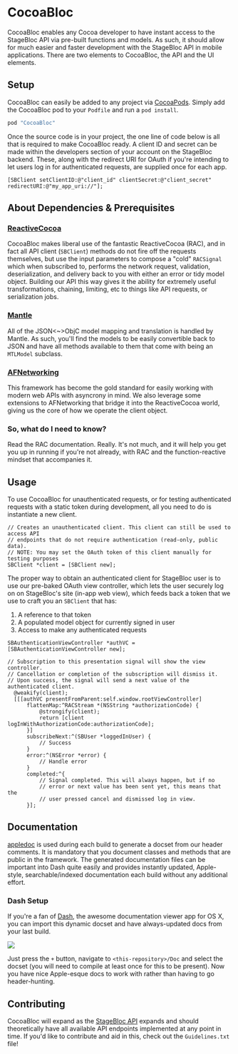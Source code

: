 CocoaBloc
=========

CocoaBloc enables any Cocoa developer to have instant access to the StageBloc API via pre-built functions and models. As such, it should allow for much easier and faster development with the StageBloc API in mobile applications. There are two elements to CocoaBloc, the API and the UI elements.

## Setup

CocoaBloc can easily be added to any project via [CocoaPods](http://cocoapods.org/). Simply add the CocoaBloc pod to your `Podfile` and run a `pod install`.
```ruby
pod "CocoaBloc"
```

Once the source code is in your project, the one line of code below is all that is required to make CocoaBloc ready. A client ID and secret can be made within the developers section of your account on the StageBloc backend. These, along with the redirect URI for OAuth if you're intending to let users log in for authenticated requests, are supplied once for each app.

```objc
[SBClient setClientID:@"client_id" clientSecret:@"client_secret" redirectURI:@"my_app_uri://"];
```

## About Dependencies & Prerequisites

### [ReactiveCocoa](http://github.com/ReactiveCocoa/ReactiveCocoa.git)
CocoaBloc makes liberal use of the fantastic ReactiveCocoa (RAC), and in fact all API client (`SBClient`) methods do not fire off the requests themselves, but use the input parameters to compose a "cold" `RACSignal` which when subscribed to, performs the network request, validation, deserialization, and delivery back to you with either an error or tidy model object. Building our API this way gives it the ability for extremely useful transformations, chaining, limiting, etc to things like API requests, or serialization jobs.

### [Mantle](https://github.com/Mantle/Mantle)
All of the JSON<~>ObjC model mapping and translation is handled by Mantle. As such, you'll find the models to be easily convertible back to JSON and have all methods available to them that come with being an `MTLModel` subclass.

### [AFNetworking](https://github.com/AFNetworking/AFNetworking)
This framework has become the gold standard for easily working with modern web APIs with asyncrony in mind. We also leverage some extensions to AFNetworking that bridge it into the ReactiveCocoa world, giving us the core of how we operate the client object.

### So, what do I need to know?
Read the RAC documentation. Really. It's not much, and it will help you get you up in running if you're not already, with RAC and the function-reactive mindset that accompanies it.

## Usage

To use CocoaBloc for unauthenticated requests, or for testing authenticated requests with a static token during development, all you need to do is instantiate a new client.

```objc
// Creates an unauthenticated client. This client can still be used to access API
// endpoints that do not require authentication (read-only, public data).
// NOTE: You may set the OAuth token of this client manually for testing purposes
SBClient *client = [SBClient new];
```

The proper way to obtain an authenticated client for StageBloc user is to use our pre-baked OAuth view controller, which lets the user securely log on on StageBloc's site (in-app web view), which feeds back a token that we use to craft you an `SBClient` that has:
  1. A reference to that token
  2. A populated model object for currently signed in user
  3. Access to make any authenticated requests

```objc
SBAuthenticationViewController *authVC = [SBAuthenticationViewController new];

// Subscription to this presentation signal will show the view controller.
// Cancellation or completion of the subscription will dismiss it.
// Upon success, the signal will send a next value of the authenticated client.
  @weakify(client);
  [[[authVC presentFromParent:self.window.rootViewController]
      flattenMap:^RACStream *(NSString *authorizationCode) {
          @strongify(client);
          return [client logInWithAuthorizationCode:authorizationCode];
      }]
      subscribeNext:^(SBUser *loggedInUser) {
          // Success
      }
      error:^(NSError *error) {
          // Handle error
      }
      completed:^{
          // Signal completed. This will always happen, but if no
          // error or next value has been sent yet, this means that the
          // user pressed cancel and dismissed log in view.
      }];
```

## Documentation
[appledoc](https://github.com/tomaz/appledoc) is used during each build to generate a docset from our header comments. It is mandatory that you document classes and methods that are public in the framework. The generated documentation files can be important into Dash quite easily and provides instantly updated, Apple-style, searchable/indexed documentation each build without any additional effort.

### Dash Setup
If you're a fan of [Dash](https://itunes.apple.com/us/app/dash/id458034879?ls=1&mt=12), the awesome documentation viewer app for OS X, you can import this dynamic docset and have always-updated docs from your last build.

![](https://cldup.com/MZLkzQDmed.png)

Just press the `+` button, navigate to `<this-repository>/Doc` and select the docset (you will need to compile at least once for this to be present). Now you have nice Apple-esque docs to work with rather than having to go header-hunting.

## Contributing

CocoaBloc will expand as the [StageBloc API](https://stagebloc.com/developers/api) expands and should theoretically have all available API endpoints implemented at any point in time. If you'd like to contribute and aid in this, check out the `Guidelines.txt` file!
